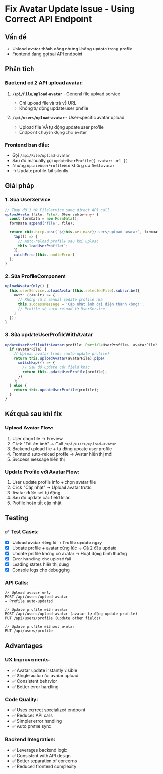 # Fix Avatar Update Issue - Using Correct API Endpoint

## Vấn đề
- Upload avatar thành công nhưng không update trong profile
- Frontend đang gọi sai API endpoint

## Phân tích

### Backend có 2 API upload avatar:
1. **`/api/File/upload-avatar`** - General file upload service
   - Chỉ upload file và trả về URL
   - Không tự động update user profile

2. **`/api/users/upload-avatar`** - User-specific avatar upload  
   - Upload file VÀ tự động update user profile
   - Endpoint chuyên dụng cho avatar

### Frontend ban đầu:
- Gọi `/api/File/upload-avatar` 
- Sau đó manually gọi `updateUserProfile({ avatar: url })`
- Nhưng `UpdateUserProfileDto` không có field `avatar`
- → Update profile fail silently

## Giải pháp

### 1. Sửa UserService
```typescript
// Thay đổi từ FileService sang direct API call
uploadAvatar(file: File): Observable<any> {
  const formData = new FormData();
  formData.append('file', file);

  return this.http.post(`${this.API_BASE}/users/upload-avatar`, formData, { responseType: 'text' }).pipe(
    tap(() => {
      // Auto-reload profile sau khi upload
      this.loadUserProfile();
    }),
    catchError(this.handleError)
  );
}
```

### 2. Sửa ProfileComponent  
```typescript
uploadAvatarOnly() {
  this.userService.uploadAvatar(this.selectedFile).subscribe({
    next: (result) => {
      // Không cần manual update profile nữa
      this.successMessage = 'Cập nhật ảnh đại diện thành công!';
      // Profile sẽ auto-reload từ UserService
    }
  });
}
```

### 3. Sửa updateUserProfileWithAvatar
```typescript
updateUserProfileWithAvatar(profile: Partial<UserProfile>, avatarFile?: File): Observable<UserProfile> {
  if (avatarFile) {
    // Upload avatar trước (auto-update profile)
    return this.uploadAvatar(avatarFile).pipe(
      switchMap(() => {
        // Sau đó update các field khác
        return this.updateUserProfile(profile);
      })
    );
  } else {
    return this.updateUserProfile(profile);
  }
}
```

## Kết quả sau khi fix

### Upload Avatar Flow:
1. User chọn file → Preview
2. Click "Tải lên ảnh" → Call `/api/users/upload-avatar`
3. Backend upload file + tự động update user profile
4. Frontend auto-reload profile → Avatar hiển thị mới
5. Success message hiển thị

### Update Profile với Avatar Flow:
1. User update profile info + chọn avatar file
2. Click "Cập nhật" → Upload avatar trước
3. Avatar được set tự động
4. Sau đó update các field khác
5. Profile hoàn tất cập nhật

## Testing

### ✅ Test Cases:
- [x] Upload avatar riêng lẻ → Profile update ngay
- [x] Update profile + avatar cùng lúc → Cả 2 đều update
- [x] Update profile không có avatar → Hoạt động bình thường
- [x] Error handling cho upload fail
- [x] Loading states hiển thị đúng
- [x] Console logs cho debugging

### API Calls:
```
// Upload avatar only
POST /api/users/upload-avatar
→ Profile auto-updated

// Update profile with avatar  
POST /api/users/upload-avatar (avatar tự động update profile)
PUT /api/users/profile (update other fields)

// Update profile without avatar
PUT /api/users/profile
```

## Advantages

### UX Improvements:
- ✅ Avatar update instantly visible
- ✅ Single action for avatar upload
- ✅ Consistent behavior
- ✅ Better error handling

### Code Quality:
- ✅ Uses correct specialized endpoint
- ✅ Reduces API calls
- ✅ Simpler error handling
- ✅ Auto profile sync

### Backend Integration:
- ✅ Leverages backend logic
- ✅ Consistent with API design
- ✅ Better separation of concerns
- ✅ Reduced frontend complexity 